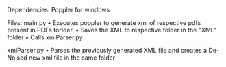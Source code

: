 Dependencies:
Poppler for windows

Files:
main.py
• Executes poppler to generate xml of respective pdfs present in PDFs forlder.
• Saves the XML to respective folder in the "XML" folder
• Calls xmlParser.py

xmlParser.py
• Parses the previously generated XML file and creates a De-Noised new xml file in the same folder
